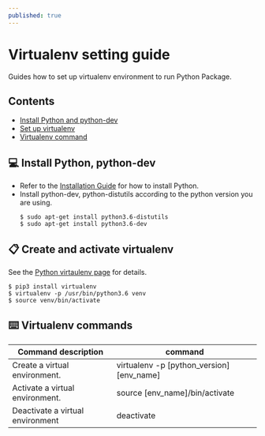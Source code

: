 ```yaml
---
published: true
---
```

# Virtualenv setting guide

Guides how to set up virtualenv environment to run Python Package.

## Contents
- [Install Python and python-dev](#python)
- [Set up virtualenv](#virtualenv)
- [Virtualenv command](#command)

## 💻 <a name="python"></a>Install Python, python-dev

- Refer to the [Installation Guide][install] for how to install Python.
- Install python-dev, python-distutils according to the python version you are using.
  ```
  $ sudo apt-get install python3.6-distutils
  $ sudo apt-get install python3.6-dev
  ```

[install]: https://realpython.com/installing-python

## 📋 <a name="virtualenv"></a>Create and activate virtualenv

See the [Python virtaulenv page][venv] for details.
```
$ pip3 install virtualenv
$ virtualenv -p /usr/bin/python3.6 venv
$ source venv/bin/activate
```

[venv]: https://docs.python.org/3.6/library/venv.html

## ⌨️ <a name="command"></a>Virtualenv commands

| Command description  | command |
| ------------- | ------------- |
| Create a virtual environment. | virtualenv -p [python_version] [env_name] |
| Activate a virtual environment. | source [env_name]/bin/activate |
| Deactivate a virtual environment | deactivate | 
